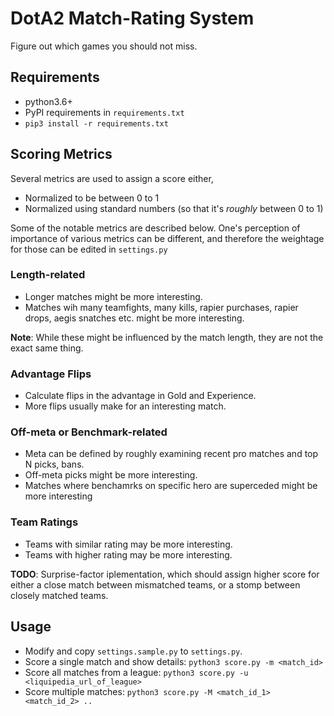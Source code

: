 # DotA2 Match-Rating System

Figure out which games you should not miss.

## Requirements

- python3.6+
- PyPI requirements in `requirements.txt`
- `pip3 install -r requirements.txt`

## Scoring Metrics

Several metrics are used to assign a score either,
* Normalized to be between 0 to 1
* Normalized using standard numbers (so that it's *roughly* between 0 to 1)

Some of the notable metrics are described below. One's perception of importance of various metrics can be different, and therefore the weightage for those can be edited in 
`settings.py`

### Length-related

* Longer matches might be more interesting.
* Matches wih many teamfights, many kills, rapier purchases, rapier drops, aegis snatches etc. might be more interesting. 

**Note**: While these might be influenced by the match length, they are not the exact same thing.


### Advantage Flips

* Calculate flips in the advantage in Gold and Experience. 
* More flips usually make for an interesting match.

### Off-meta or Benchmark-related

* Meta can be defined by roughly examining recent pro matches and top N picks, bans.
* Off-meta picks might be more interesting.
* Matches where benchamrks on specific hero are superceded might be more interesting

### Team Ratings

* Teams with similar rating may be more interesting.
* Teams with higher rating may be more interesting.

**TODO**: Surprise-factor iplementation, which should assign higher score for either a close match between mismatched teams, or a stomp between closely matched teams. 

## Usage

* Modify and copy `settings.sample.py` to `settings.py`.
* Score a single match and show details: `python3 score.py -m <match_id>`
* Score all matches from a league: `python3 score.py -u <liquipedia_url_of_league>`
* Score multiple matches: `python3 score.py -M <match_id_1> <match_id_2> ..`
